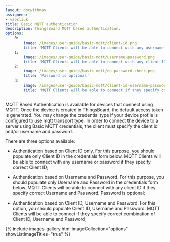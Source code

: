 ```yaml
---
layout: docwithnav
assignees:
- vsosliuk
title: Basic MQTT authentication
description: ThingsBoard MQTT based authentication.
options:
    0:
        image: /images/user-guide/basic-mqtt/client-id.png  
        title: 'MQTT Clients will be able to connect with any username or password if they specify correct Client ID.'    
    1:
        image: /images/user-guide/basic-mqtt/username-password.png  
        title: 'MQTT Clients will be able to connect with any client ID if they specify correct Username and Password.'
    2:
        image: /images/user-guide/basic-mqtt/no-password-check.png  
        title: 'Password is optional'
    3:
        image: /images/user-guide/basic-mqtt/client-id-username-password.png  
        title: 'MQTT Clients will be able to connect if they specify correct combination of Client ID, Username and Password'    
---
```



MQTT Based Authentication is available for devices that connect using MQTT. Once the device is created in ThingsBoard, the default access token is generated. 
You may change the credential type if your device profile is configured to use [mqtt transport type](/docs/user-guide/device-profiles/#transport-configuration).
In order to connect the device to a server using Basic MQTT credentials, the client must specify the client id and/or username and password. 

There are three options available:

* Authentication based on Client ID only. For this purpose, you should populate only Client ID in the credentials form below. 
MQTT Clients will be able to connect with any username or password if they specify correct Client ID;

* Authentication based on Username and Password. For this purpose, you should populate only Username and Password in the credentials form below. 
MQTT Clients will be able to connect with any client ID if they specify correct Username and Password. Password is optional;

* Authentication based on Client ID, Username and Password. For this option, you should populate Client ID, Username and Password.
MQTT Clients will be able to connect if they specify correct combination of Client ID, Username and Password; 

{% include images-gallery.html imageCollection="options" showListImageTitles="true" %}